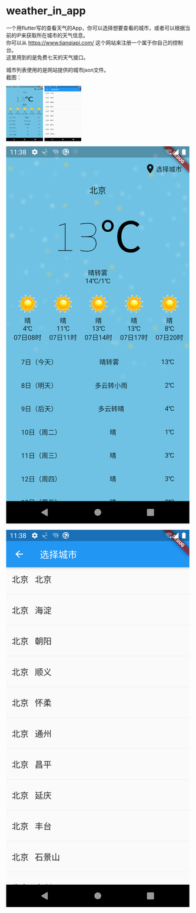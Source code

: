# weather_in_app
一个用flutter写的查看天气的App，你可以选择想要查看的城市，或者可以根据当前的IP来获取所在城市的天气信息。  
你可以从 https://www.tianqiapi.com/  这个网站来注册一个属于你自己的控制台。  
这里用到的是免费七天的天气接口。

城市列表使用的是网站提供的城市json文件。  
截图：  

<img src="https://github.com/ZTWave/weather_in_app/blob/master/sceenshot/s_01.png" width="100" height="150" align="middle" />
<img src="https://github.com/ZTWave/weather_in_app/blob/master/sceenshot/s_02.png" width="100" height="150" align="middle" />

![avatr](https://github.com/ZTWave/weather_in_app/blob/master/sceenshot/s_01.png)

![avatr](https://github.com/ZTWave/weather_in_app/blob/master/sceenshot/s_02.png)
